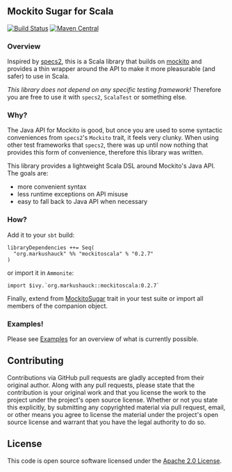 ## Mockito Sugar for Scala

[![Build Status](https://travis-ci.org/markus1189/mockito-scala.svg?branch=master)](https://travis-ci.org/markus1189/mockito-scala)
[![Maven Central](https://img.shields.io/maven-central/v/org.markushauck/mockitoscala_2.12.svg)](https://maven-badges.herokuapp.com/maven-central/org.markushauck/mockitoscala_2.12)


### Overview

Inspired by [specs2](https://etorreborre.github.io/specs2/), this is a
Scala library that builds on [mockito](http://mockito.org) and
provides a thin wrapper around the API to make it more pleasurable
(and safer) to use in Scala.

*This library does not depend on any specific testing framework!*
Therefore you are free to use it with `specs2`, `ScalaTest` or
something else.

### Why?

The Java API for Mockito is good, but once you are used to some
syntactic conveniences from `specs2`'s `Mockito` trait, it feels very
clunky.  When using other test frameworks that `specs2`, there was up
until now nothing that provides this form of convenience, therefore
this library was written.

This library provides a lightweight Scala DSL around Mockito's Java
API.  The goals are:

  - more convenient syntax
  - less runtime exceptions on API misuse
  - easy to fall back to Java API when necessary

### How?

Add it to your `sbt` build:

```
libraryDependencies ++= Seq(
  "org.markushauck" %% "mockitoscala" % "0.2.7"
)

```

or import it in `Ammonite`:

```
import $ivy.`org.markushauck::mockitoscala:0.2.7`
```

Finally, extend
from
[MockitoSugar](https://github.com/markus1189/mockito-scala/blob/master/src/main/scala/org/markushauck/mockito/MockitoSugar.scala) trait
in your test suite or import all members of the companion object.

### Examples!

Please
see
[Examples](https://github.com/markus1189/mockito-scala/blob/master/src/test/scala/org/markushauck/mockito/Examples.scala) for
an overview of what is currently possible.

## Contributing

Contributions via GitHub pull requests are gladly accepted from their
original author. Along with any pull requests, please state that the
contribution is your original work and that you license the work to
the project under the project's open source license. Whether or not
you state this explicitly, by submitting any copyrighted material via
pull request, email, or other means you agree to license the material
under the project's open source license and warrant that you have the
legal authority to do so.

## License

This code is open source software licensed under
the
[Apache 2.0 License](http://apache.org/licenses/LICENSE-2.0.html).
